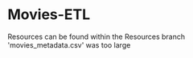 # Movies-ETL

Resources can be found within the Resources branch
  'movies_metadata.csv' was too large
